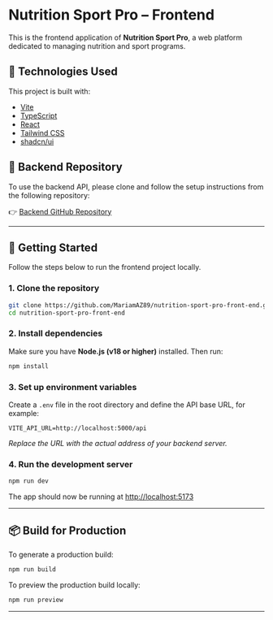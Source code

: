 # Nutrition Sport Pro – Frontend

This is the frontend application of **Nutrition Sport Pro**, a web platform dedicated to managing nutrition and sport programs.

## 🧰 Technologies Used

This project is built with:

- [Vite](https://vitejs.dev/)
- [TypeScript](https://www.typescriptlang.org/)
- [React](https://reactjs.org/)
- [Tailwind CSS](https://tailwindcss.com/)
- [shadcn/ui](https://ui.shadcn.com/)

## 🔗 Backend Repository

To use the backend API, please clone and follow the setup instructions from the following repository:

👉 [Backend GitHub Repository](https://github.com/MariamAZ89/NutriSportPro/)

---

## 🚀 Getting Started

Follow the steps below to run the frontend project locally.

### 1. Clone the repository

```bash
git clone https://github.com/MariamAZ89/nutrition-sport-pro-front-end.git
cd nutrition-sport-pro-front-end
```

### 2. Install dependencies

Make sure you have **Node.js (v18 or higher)** installed. Then run:

```bash
npm install
```

### 3. Set up environment variables

Create a `.env` file in the root directory and define the API base URL, for example:

```env
VITE_API_URL=http://localhost:5000/api
```

_Replace the URL with the actual address of your backend server._

### 4. Run the development server

```bash
npm run dev
```

The app should now be running at [http://localhost:5173](http://localhost:5173)

---

## 📦 Build for Production

To generate a production build:

```bash
npm run build
```

To preview the production build locally:

```bash
npm run preview
```

---
